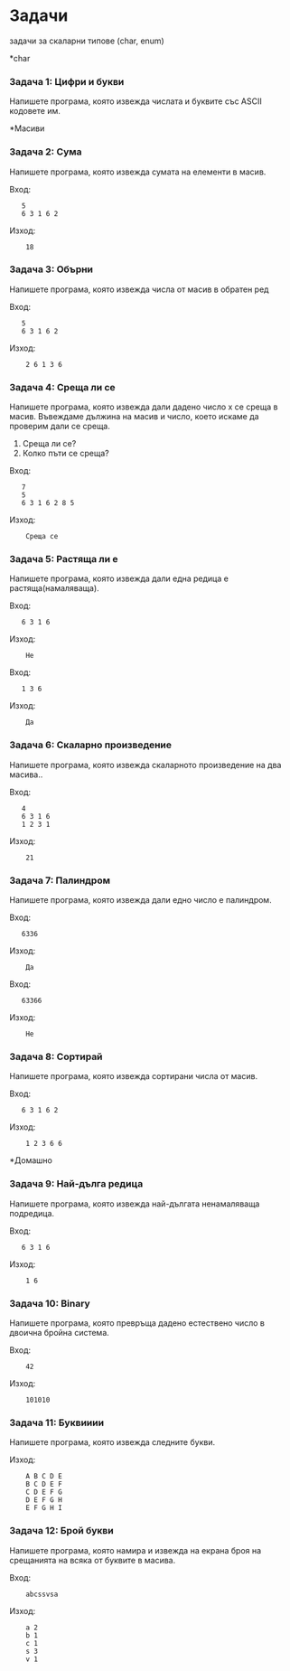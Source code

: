 Задачи
=====================

задачи за скаларни типове (char, enum)

*char

### Задача 1: Цифри и букви
Напишете програма, която извежда числата и буквите със ASCII кодовете им.




*Масиви

### Задача 2: Сума
Напишете програма, която извежда сумата на елементи в масив.


Вход:
```
   5
   6 3 1 6 2
```

Изход:
```
    18
```    

### Задача 3: Обърни
Напишете програма, която извежда числа от масив в обратен ред


Вход:
```
   5
   6 3 1 6 2
```

Изход:
```
    2 6 1 3 6
```    

### Задача 4: Среща ли се
Напишете програма, която извежда дали дадено число х се среща в масив. Въвеждаме дължина на масив и число, което искаме да проверим дали се среща.
1) Среща ли се?
2) Колко пъти се среща?

Вход:
```
   7
   5
   6 3 1 6 2 8 5
```

Изход:
```
    Среща се
```   


### Задача 5: Растяща ли е
Напишете програма, която извежда дали една редица е растяща(намаляваща).


Вход:
```
   6 3 1 6 
```

Изход:
```
    Не
```   

Вход:
```
   1 3 6 
```

Изход:
```
    Да
```  

### Задача 6: Скаларно произведение
Напишете програма, която извежда скаларното произведение на два масива..


Вход:
```
   4
   6 3 1 6
   1 2 3 1
```

Изход:
```
    21
```   


### Задача 7: Палиндром
Напишете програма, която извежда дали едно число е палиндром.


Вход:
```
   6336
```

Изход:
```
    Да
```   

Вход:
```
   63366
```

Изход:
```
    Не
```   

### Задача 8: Сортирай
Напишете програма, която извежда сортирани числа от масив.


Вход:
```
   6 3 1 6 2
```

Изход:
```
    1 2 3 6 6
```    

*Домашно

### Задача 9: Най-дълга редица
Напишете програма, която извежда най-дългата ненамаляваща подредица.


Вход:
```
   6 3 1 6 
```

Изход:
```
    1 6
```   


### Задача 10: Binary
Напишете програма, която превръща дадено естествено число в двоична бройна система.

Вход:
```
    42
```

Изход:
```
    101010
``` 

### Задача 11: Буквииии
Напишете програма, която извежда следните букви.

Изход:
```
    A B C D E
    B C D E F
    C D E F G
    D E F G H
    E F G H I
```    

### Задача 12: Брой букви
Напишете програма, която намира и извежда на екрана броя на срещанията на всяка от буквите в масива.

Вход:
```
    abcssvsa
```

Изход:
```
    a 2
    b 1
    c 1
    s 3
    v 1
``` 